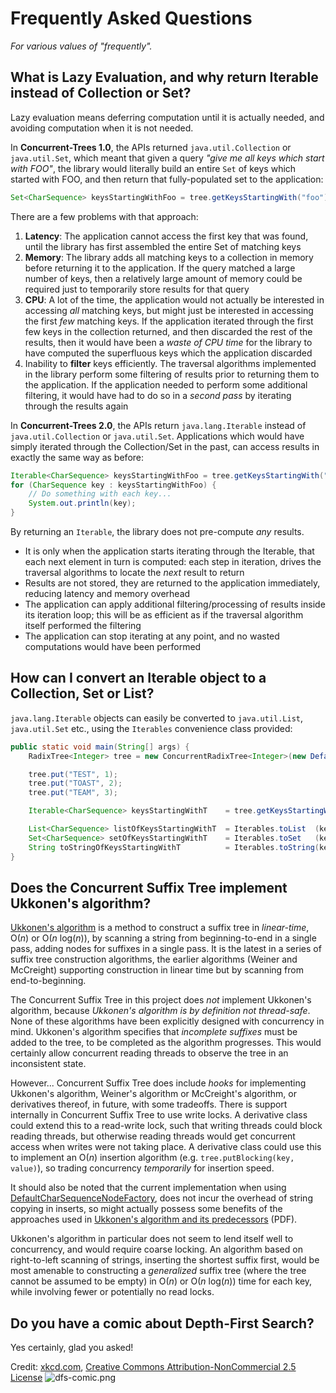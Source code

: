 # Frequently Asked Questions #
 
_For various values of "frequently"._


## What is Lazy Evaluation, and why return Iterable instead of Collection or Set? ##

Lazy evaluation means deferring computation until it is actually needed, and avoiding computation when it is not needed.

In **Concurrent-Trees 1.0**, the APIs returned `java.util.Collection` or `java.util.Set`, which meant that given a query _"give me all keys which start with FOO"_, the library would literally build an entire `Set` of keys which started with FOO, and then return that fully-populated set to the application:
```java
Set<CharSequence> keysStartingWithFoo = tree.getKeysStartingWith("foo");
```

There are a few problems with that approach:
  1. **Latency**: The application cannot access the first key that was found, until the library has first assembled the entire Set of matching keys
  1. **Memory**: The library adds all matching keys to a collection in memory before returning it to the application. If the query matched a large number of keys, then a relatively large amount of memory could be required just to temporarily store results for that query
  1. **CPU**: A lot of the time, the application would not actually be interested in accessing _all_ matching keys, but might just be interested in accessing the first _few_ matching keys. If the application iterated through the first few keys in the collection returned, and then discarded the rest of the results, then it would have been a _waste of CPU time_ for the library to have computed the superfluous keys which the application discarded
  1. Inability to **filter** keys efficiently. The traversal algorithms implemented in the library perform some filtering of results prior to returning them to the application. If the application needed to perform some additional filtering, it would have had to do so in a _second pass_ by iterating through the results again

In **Concurrent-Trees 2.0**, the APIs return `java.lang.Iterable` instead of `java.util.Collection` or `java.util.Set`. Applications which would have simply iterated through the Collection/Set in the past, can access results in exactly the same way as before:
```java
Iterable<CharSequence> keysStartingWithFoo = tree.getKeysStartingWith("foo");
for (CharSequence key : keysStartingWithFoo) {
    // Do something with each key...
    System.out.println(key);
}
```

By returning an `Iterable`, the library does not pre-compute _any_ results.
  * It is only when the application starts iterating through the Iterable, that each next element in turn is computed: each step in iteration, drives the traversal algorithms to locate the _next_ result to return
  * Results are not stored, they are returned to the application immediately, reducing latency and memory overhead
  * The application can apply additional filtering/processing of results inside its iteration loop; this will be as efficient as if the traversal algorithm itself performed the filtering
  * The application can stop iterating at any point, and no wasted computations would have been performed

## How can I convert an Iterable object to a Collection, Set or List? ##

`java.lang.Iterable` objects can easily be converted to `java.util.List`, `java.util.Set` etc., using the `Iterables` convenience class provided:

```java
public static void main(String[] args) {
    RadixTree<Integer> tree = new ConcurrentRadixTree<Integer>(new DefaultCharArrayNodeFactory());

    tree.put("TEST", 1);
    tree.put("TOAST", 2);
    tree.put("TEAM", 3);

    Iterable<CharSequence> keysStartingWithT    = tree.getKeysStartingWith("T");

    List<CharSequence> listOfKeysStartingWithT  = Iterables.toList  (keysStartingWithT);
    Set<CharSequence> setOfKeysStartingWithT    = Iterables.toSet   (keysStartingWithT);
    String toStringOfKeysStartingWithT          = Iterables.toString(keysStartingWithT);
}
```


## Does the Concurrent Suffix Tree implement Ukkonen's algorithm? ##
[Ukkonen's algorithm](http://en.wikipedia.org/wiki/Ukkonen%27s_algorithm) is a method to construct a suffix tree in _linear-time_, O(_n_) or O(_n_ log(_n_)), by scanning a string from beginning-to-end in a single pass, adding nodes for suffixes in a single pass. It is the latest in a series of suffix tree construction algorithms, the earlier algorithms (Weiner and McCreight) supporting construction in linear time but by scanning from end-to-beginning.

The Concurrent Suffix Tree in this project does _not_ implement Ukkonen's algorithm, because _Ukkonen's algorithm is by definition not thread-safe_. None of these algorithms have been explicitly designed with concurrency in mind. Ukkonen's algorithm specifies that _incomplete suffixes_ must be added to the tree, to be completed as the algorithm progresses. This would certainly allow concurrent reading threads to observe the tree in an inconsistent state.

However... Concurrent Suffix Tree does include _hooks_ for implementing Ukkonen's algorithm, Weiner's algorithm or McCreight's algorithm, or derivatives thereof, in future, with some tradeoffs. There is support internally in Concurrent Suffix Tree to use write locks. A derivative class could extend this to a read-write lock, such that writing threads could block reading threads, but otherwise reading threads would get concurrent access when writes were not taking place. A derivative class could use this to implement an O(_n_) insertion algorithm (e.g. `tree.putBlocking(key, value)`), so trading concurrency _temporarily_ for insertion speed.

It should also be noted that the current implementation when using [DefaultCharSequenceNodeFactory](http://htmlpreview.github.io/?http://raw.githubusercontent.com/npgall/concurrent-trees/master/documentation/javadoc/apidocs/com/googlecode/concurrenttrees/radix/node/concrete/DefaultCharSequenceNodeFactory.html), does not incur the overhead of string copying in inserts, so might actually possess some benefits of the approaches used in [Ukkonen's algorithm and its predecessors](http://europa.zbh.uni-hamburg.de/pubs/pdf/GieKur1997.pdf) (PDF).

Ukkonen's algorithm in particular does not seem to lend itself well to concurrency, and would require coarse locking. An algorithm based on right-to-left scanning of strings, inserting the shortest suffix first, would be most amenable to constructing a _generalized_ suffix tree (where the tree cannot be assumed to be empty) in O(_n_) or O(_n_ log(_n_)) time for each key, while involving fewer or potentially no read locks.

## Do you have a comic about Depth-First Search? ##
Yes certainly, glad you asked!

Credit: [xkcd.com](http://xkcd.com/), [Creative Commons Attribution-NonCommercial 2.5 License](http://xkcd.com/license.html)
![dfs-comic.png](images/dfs-comic.png)
